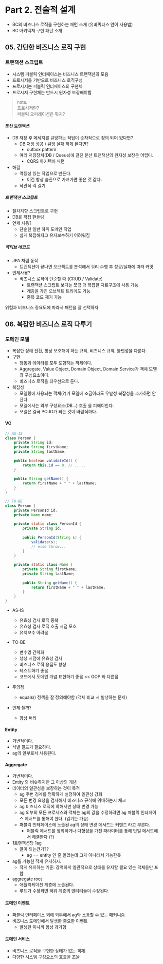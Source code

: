 # Part 2. 전술적 설계
* BC의 비즈니스 로직을 구현하는 패턴 소개 (유비쿼터스 언어 사용법)
* BC 아키텍처 구현 패턴 소개

## 05. 간단한 비즈니스 로직 구현

### 트랜잭션 스크립트
* 시스템 퍼블릭 인터페이스는 비즈니스 트랜잭션의 모음
* 프로시저를 기반으로 비즈니스 로직구성
* 프로시저는 퍼블릭 인터페이스의 구현체
* 프로시저 구현체는 반드시 원자성 보장해야함
> note.  
프로시저란?  
퍼블릭 오퍼레이션은 뭐지?

#### 분산 트랜잭션
* DB 저장 후 메세지를 큐잉하는 작업이 순차적으로 정의 되어 있다면?
  * DB 저장 성공 / 큐잉 실패 하게 된다면?
    * outbox pattern
  * 여러 저장장치(DB / Queue)에 걸친 분산 트랜잭션의 원자성 보장은 어렵다.
    * CQRS 아키텍처 패턴
* 해결
  * 멱등성 있는 작업으로 만든다.
    * 이건 항상 습관으로 가져가면 좋은 것 같다.
  * 낙관적 락 걸기

##### 트랜잭션 스크립트
* 절차지향 스크립트로 구현
* DB를 직접 핸들링
* 언제 사용?
  * 단순한 일반 하위 도메인 작업
  * 쉽게 복잡해지고 유지보수하기 어려워짐

##### 액티브 레코드
* JPA 처럼 동작
  * 트랜잭션이 끝나면 오브젝트를 분석해서 쿼리 수행 후 성공/실패에 따라 커밋
* 언제사용?
  * 비즈니스 로직이 단순할 때 (CRUD / Validate) 
    * 트랜잭션 스크립트 보다는 쪼금 더 복잡한 자료구조에 사용 가능
    * 계층을 가진 오브젝트 트리에도 가능
    * 중복 코드 제거 가능

위험과 비즈니스 중요도에 따라서 패턴을 잘 선택하자

## 06. 복잡한 비즈니스 로직 다루기
### 도메인 모델
* 복잡한 상태 전환, 항상 보호해야 하는 규칙, 비즈니스 규칙, 불변성을 다룬다.
* 구현
  * 행동과 데이터를 모두 포함하는 객체이다.
  * Aggregate, Value Object, Domain Object, Domain Service가 객체 모델의 구성요소이다.
  * 비즈니스 로직을 최우선으로 둔다.
* 복잡성
  * 모델링에 사용되는 객체(?)가 모델에 조금이라도 우발성 복잡성을 추가하면 안된다.
  * 모델에서는 외부 구성요소(DB...) 호출 을 피해야한다.
  * 모델은 결국 POJO가 되는 것이 바람직하다.

#### VO
```java
// AS-IS
class Person {
    private String id;
    private String firstName;
    private String lastName;
    
    public boolean validateId() {
        return this.id == 0; // .....
    }
    
    public String getName() {
        return firstName + " " + lastName;
    }
}

// TO-BE
class Person {
    private PersonId id;
    private Name name;
    
    private static class PersonId {
        private String id;
        
        public PersonId(String s) {
            validate(s);
            // else throw...
        }
    }
    
    private static class Name {
        private String firstName;
        private String lastName;
        
        public String getName() {
            return firstName + " " + lastName;
        }
    }
}
```
* AS-IS
  * 유효성 검사 로직 중복
  * 유효성 검사 로직 호출 시점 모호
  * 유지보수 어려움
* TO-BE
  * 변수명 간략화
  * 생성 시점에 유효성 검사
  * 비즈니스 로직 응집도 향상
  * 테스트하기 좋음
  * 코드에서 도메인 개념 표현하기 좋음 << OOP 와 다른점

* 주의점
  * equals() 정책을 잘 정의해야함 (객체 비교 시 발생하는 문제) 
* 언제 쓸까?
  * 항상 써라

#### Entity
* 가변적이다.
* 식별 필드가 필요하다.
* ag의 일부로서 사용된다.

#### Aggregate
* 가변적이다.
* Entity 와 비슷하지만 그 이상의 개념
* 데이터의 일관성을 보장하는 것이 목적
  * ag 주변 경계를 명확하게 설정하여 일관성 강화
  * 모든 변경 요청을 검사해서 비즈니스 규칙에 위배하는지 체크
  * ag 비즈니스 로직에 의해서만 상태 변경 가능
  * ag 외부의 모든 프로세스와 객체는 ag의 값을 수정하려면 ag 퍼블릭 인터페이스 메서드를 통해야 한다. (읽기는 가능)
  * 퍼블릭 인터페이스에 노출된 ag의 상태 변경 메서드는 커맨드 라고 부른다.
    * 퍼블릭 메서드를 정의하거나 다형성을 가진 파라미터를 통해 단일 메서드에서 해결한다 (?)
* 1트랜잭션당 1ag
  * 말이 되는건가??
    * ag == entity 인 줄 알았는데 그게 아니라서 가능한듯
* ag를 가능한 작게 유지하자.
  * 작게 유지하는 기준: 강력하게 일관적으로 상태를 유지할 필요 있는 객체들만 포함
* aggregate root
  * 애플리케이션 계층에 노출된다.
  * 루트가 수정되면 하위 계층의 엔티티들이 수정된다.


#### 도메인 이벤트
* 퍼블릭 인터페이스 외에 외부에서 ag와 소통할 수 있는 매커니즘
* 비즈니스 도메인에서 발생한 중요한 이벤트
  * 발생한 이니까 항상 과거형

#### 도메인 서비스
* 비즈니스 로직을 구현한 상태가 없는 객체
* 다양한 시스템 구성요소의 호출을 조율